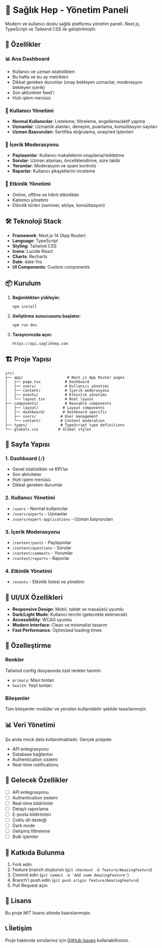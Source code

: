 # 🏥 Sağlık Hep - Yönetim Paneli

Modern ve kullanıcı dostu sağlık platformu yönetim paneli. Next.js, TypeScript ve Tailwind CSS ile geliştirilmiştir.

## 🚀 Özellikler

### 📊 Ana Dashboard
- Kullanıcı ve uzman istatistikleri
- Bu hafta ve bu ay metrikleri
- Dikkat gereken durumlar (onay bekleyen uzmanlar, moderasyon bekleyen içerik)
- Son aktiviteler feed'i
- Hızlı işlem menüsü

### 👥 Kullanıcı Yönetimi
- **Normal Kullanıcılar**: Listeleme, filtreleme, engelleme/aktif yapma
- **Uzmanlar**: Uzmanlık alanları, deneyim, puanlama, konsültasyon sayıları
- **Uzman Başvuruları**: Sertifika doğrulama, onay/red işlemleri

### 📝 İçerik Moderasyonu
- **Paylaşımlar**: Kullanıcı makalelerini onaylama/reddetme
- **Sorular**: Uzman ataması, önceliklendirme, süre takibi
- **Yorumlar**: Moderasyon ve spam kontrolü
- **Raporlar**: Kullanıcı şikayetlerini inceleme

### 🎯 Etkinlik Yönetimi
- Online, offline ve hibrit etkinlikler
- Katılımcı yönetimi
- Etkinlik türleri (seminer, atölye, konsültasyon)

## 🛠️ Teknoloji Stack

- **Framework**: Next.js 14 (App Router)
- **Language**: TypeScript
- **Styling**: Tailwind CSS
- **Icons**: Lucide React
- **Charts**: Recharts
- **Date**: date-fns
- **UI Components**: Custom components

## 📦 Kurulum

1. **Bağımlılıkları yükleyin:**
   ```bash
   npm install
   ```

2. **Geliştirme sunucusunu başlatın:**
   ```bash
   npm run dev
   ```

3. **Tarayıcınızda açın:**
   ```
   https://api.saglikhep.com
   ```

## 🏗️ Proje Yapısı

```
src/
├── app/                    # Next.js App Router pages
│   ├── page.tsx           # Dashboard
│   ├── users/             # Kullanıcı yönetimi
│   ├── content/           # İçerik moderasyonu
│   ├── events/            # Etkinlik yönetimi
│   └── layout.tsx         # Root layout
├── components/            # Reusable components
│   ├── layout/           # Layout components
│   ├── dashboard/        # Dashboard specific
│   ├── users/           # User management
│   └── content/         # Content moderation
├── types/               # TypeScript type definitions
└── globals.css         # Global styles
```

## 📱 Sayfa Yapısı

### 1. Dashboard (`/`)
- Genel istatistikler ve KPI'lar
- Son aktiviteler
- Hızlı işlem menüsü
- Dikkat gereken durumlar

### 2. Kullanıcı Yönetimi
- `/users` - Normal kullanıcılar
- `/users/experts` - Uzmanlar
- `/users/expert-applications` - Uzman başvuruları

### 3. İçerik Moderasyonu
- `/content/posts` - Paylaşımlar
- `/content/questions` - Sorular
- `/content/comments` - Yorumlar
- `/content/reports` - Raporlar

### 4. Etkinlik Yönetimi
- `/events` - Etkinlik listesi ve yönetimi

## 🎨 UI/UX Özellikleri

- **Responsive Design**: Mobil, tablet ve masaüstü uyumlu
- **Dark/Light Mode**: Kullanıcı tercihi (gelecekte eklenecek)
- **Accessibility**: WCAG uyumlu
- **Modern Interface**: Clean ve minimalist tasarım
- **Fast Performance**: Optimized loading times

## 🔧 Özelleştirme

### Renkler
Tailwind config dosyasında özel renkler tanımlı:
- `primary`: Mavi tonları
- `health`: Yeşil tonları

### Bileşenler
Tüm bileşenler modüler ve yeniden kullanılabilir şekilde tasarlanmıştır.

## 📊 Veri Yönetimi

Şu anda mock data kullanılmaktadır. Gerçek projede:
- API entegrasyonu
- Database bağlantısı
- Authentication sistemi
- Real-time notifications

## 🚦 Gelecek Özellikler

- [ ] API entegrasyonu
- [ ] Authentication sistemi
- [ ] Real-time bildirimler
- [ ] Detaylı raporlama
- [ ] E-posta bildirimleri
- [ ] Çoklu dil desteği
- [ ] Dark mode
- [ ] Gelişmiş filtreleme
- [ ] Bulk işlemler

## 🤝 Katkıda Bulunma

1. Fork edin
2. Feature branch oluşturun (`git checkout -b feature/AmazingFeature`)
3. Commit edin (`git commit -m 'Add some AmazingFeature'`)
4. Branch'i push edin (`git push origin feature/AmazingFeature`)
5. Pull Request açın

## 📄 Lisans

Bu proje MIT lisansı altında lisanslanmıştır.

## 📞 İletişim

Proje hakkında sorularınız için [GitHub Issues](https://github.com/your-username/sagligim-panel/issues) kullanabilirsiniz.
